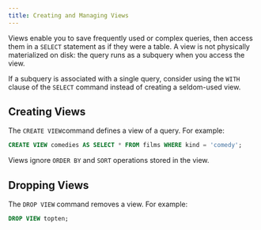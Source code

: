 ```yaml
---
title: Creating and Managing Views
---
```


Views enable you to save frequently used or complex queries, then access them in a `SELECT` statement as if they were a table. A view is not physically materialized on disk: the query runs as a subquery when you access the view.

If a subquery is associated with a single query, consider using the `WITH` clause of the `SELECT` command instead of creating a seldom-used view.

## Creating Views <a id="topic101"></a>

The `CREATE VIEW`command defines a view of a query. For example:

``` sql
CREATE VIEW comedies AS SELECT * FROM films WHERE kind = 'comedy';
```

Views ignore `ORDER BY` and `SORT` operations stored in the view.

## Dropping Views <a id="topic102"></a>

The `DROP VIEW` command removes a view. For example:

``` sql
DROP VIEW topten;
```
